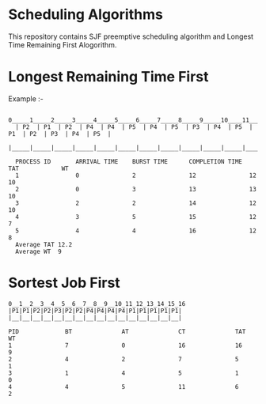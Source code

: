 # Scheduling Algorithms
This repository contains SJF preemptive scheduling algorithm and Longest Time Remaining First Alogorithm.

# Longest Remaining Time First
Example :- 

      0_____1_____2_____3_____4_____5_____6_____7_____8_____9_____10____11____12____13____14____15____16
      | P2  | P1  | P2  | P4  | P4  | P5  | P4  | P5  | P3  | P4  | P5  | P1  | P2  | P3  | P4  | P5  |
      |_____|_____|_____|_____|_____|_____|_____|_____|_____|_____|_____|_____|_____|_____|_____|_____|

      PROCESS ID       ARRIVAL TIME    BURST TIME      COMPLETION TIME  TAT            WT
      1                0               2               12               12             10
      2                0               3               13               13             10
      3                2               2               14               12             10
      4                3               5               15               12             7
      5                4               4               16               12             8
      Average TAT 12.2
      Average WT  9


# Sortest Job First
    0__1__2__3__4__5__6__7__8__9__10_11_12_13_14_15_16
    |P1|P1|P2|P2|P3|P2|P2|P4|P4|P4|P4|P1|P1|P1|P1|P1|
    |__|__|__|__|__|__|__|__|__|__|__|__|__|__|__|__|

    PID             BT              AT              CT              TAT             WT
    1               7               0               16              16              9
    2               4               2               7               5               1
    3               1               4               5               1               0
    4               4               5               11              6               2
